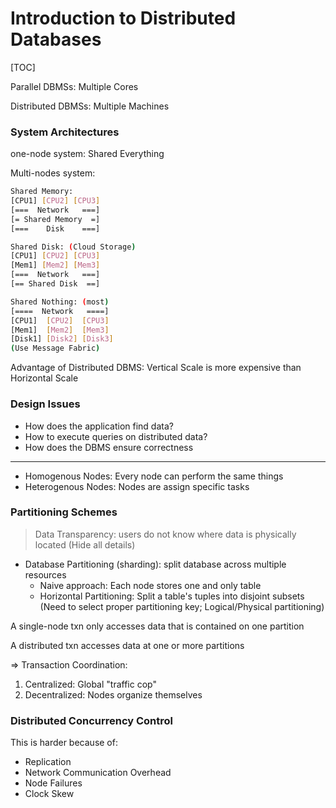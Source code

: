 # Introduction to Distributed Databases

[TOC]

Parallel DBMSs: Multiple Cores

Distributed DBMSs: Multiple Machines

### System Architectures

one-node system: Shared Everything

Multi-nodes system:

```bash
Shared Memory:
[CPU1] [CPU2] [CPU3]
[===  Network   ===]
[= Shared Memory  =]
[===    Disk    ===]

Shared Disk: (Cloud Storage)
[CPU1] [CPU2] [CPU3]
[Mem1] [Mem2] [Mem3]
[===  Network   ===]
[== Shared Disk  ==]

Shared Nothing: (most)
[====  Network   ====]
[CPU1]  [CPU2]  [CPU3]
[Mem1]  [Mem2]  [Mem3]
[Disk1] [Disk2] [Disk3]
(Use Message Fabric)
```

Advantage of Distributed DBMS: Vertical Scale is more expensive than Horizontal Scale

### Design Issues

* How does the application find data?
* How to execute queries on distributed data?
* How does the DBMS ensure correctness

---

* Homogenous Nodes: Every node can perform the same things
* Heterogenous Nodes: Nodes are assign specific tasks

### Partitioning Schemes

> Data Transparency: users do not know where data is physically located (Hide all details)

* Database Partitioning (sharding): split database across multiple resources
  * Naive approach: Each node stores one and only table
  * Horizontal Partitioning: Split a table's tuples into disjoint subsets (Need to select proper partitioning key; Logical/Physical partitioning)

A single-node txn only accesses data that is contained on one partition

A distributed txn accesses data at one or more partitions

=> Transaction Coordination:

1. Centralized: Global "traffic cop"
2. Decentralized: Nodes organize themselves

### Distributed Concurrency Control

This is harder because of:

* Replication
* Network Communication Overhead
* Node Failures
* Clock Skew

